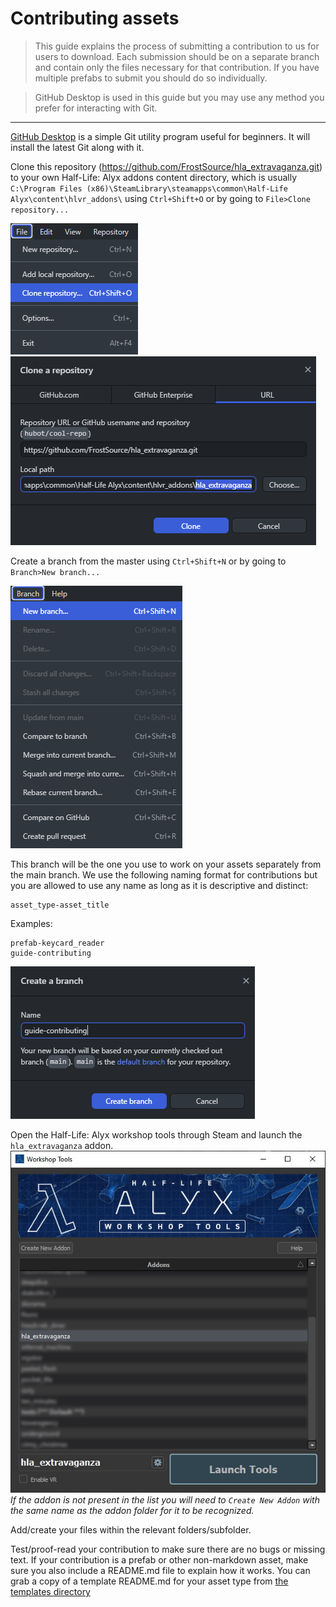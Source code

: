 # Contributing assets

> This guide explains the process of submitting a contribution to us for users to download. Each submission should be on a separate branch and contain only the files necessary for that contribution. If you have multiple prefabs to submit you should do so individually.

> GitHub Desktop is used in this guide but you may use any method you prefer for interacting with Git.

---

[GitHub Desktop](https://desktop.github.com/) is a simple Git utility program useful for beginners. It will install the latest Git along with it.

Clone this repository (https://github.com/FrostSource/hla_extravaganza.git) to your own Half-Life: Alyx addons content directory, which is usually `C:\Program Files (x86)\SteamLibrary\steamapps\common\Half-Life Alyx\content\hlvr_addons\` using `Ctrl+Shift+O` or by going to `File>Clone repository...`

![cloning_repository_part1](cloning_repository_part1.png)
![cloning_repository_part2](cloning_repository_part2.png)

Create a branch from the master using `Ctrl+Shift+N` or by going to `Branch>New branch...`

![creating_new_branch](creating_new_branch_part1.png)

This branch will be the one you use to work on your assets separately from the main branch. We use the following naming format for contributions but you are allowed to use any name as long as it is descriptive and distinct:

    asset_type-asset_title

Examples:

    prefab-keycard_reader
    guide-contributing

![creating_new_branch](creating_new_branch_part2.png)

Open the Half-Life: Alyx workshop tools through Steam and launch the `hla_extravaganza` addon.
![opening_the_addon](opening_the_addon.jpg)
*If the addon is not present in the list you will need to `Create New Addon` with the same name as the addon folder for it to be recognized.*

Add/create your files within the relevant folders/subfolder.

Test/proof-read your contribution to make sure there are no bugs or missing text. If your contribution is a prefab or other non-markdown asset, make sure you also include a README.md file to explain how it works. You can grab a copy of a template README.md for your asset type from [the templates directory](../../../templates/)

